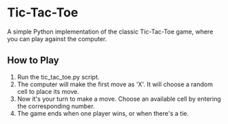 # Tic-Tac-Toe

A simple Python implementation of the classic Tic-Tac-Toe game, where you can play against the computer.

## How to Play

1. Run the tic_tac_toe.py script.
2. The computer will make the first move as 'X'. It will choose a random cell to place its move.
3. Now it's your turn to make a move. Choose an available cell by entering the corresponding number.
4. The game ends when one player wins, or when there's a tie.
